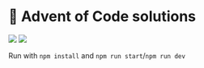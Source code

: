 # 🎄 Advent of Code solutions
![](https://img.shields.io/badge/stars%20⭐-24-yellow)
![](https://img.shields.io/badge/days%20completed-12-red?color=C59DFF)

Run with `npm install` and `npm run start`/`npm run dev`
